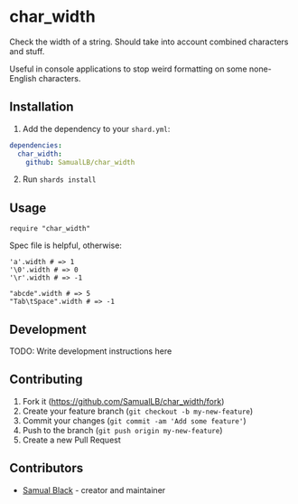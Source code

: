 # char_width

Check the width of a string. Should take into account combined characters and stuff.

Useful in console applications to stop weird formatting on some none-English characters.

## Installation

1. Add the dependency to your `shard.yml`:

```yaml
dependencies:
  char_width:
    github: SamualLB/char_width
```

2. Run `shards install`

## Usage

```crystal
require "char_width"
```

Spec file is helpful, otherwise:

```crystal
'a'.width # => 1
'\0'.width # => 0
'\r'.width # => -1

"abcde".width # => 5
"Tab\tSpace".width # => -1
```

## Development

TODO: Write development instructions here

## Contributing

1. Fork it (<https://github.com/SamualLB/char_width/fork>)
2. Create your feature branch (`git checkout -b my-new-feature`)
3. Commit your changes (`git commit -am 'Add some feature'`)
4. Push to the branch (`git push origin my-new-feature`)
5. Create a new Pull Request

## Contributors

- [Samual Black](https://github.com/SamualLB) - creator and maintainer

